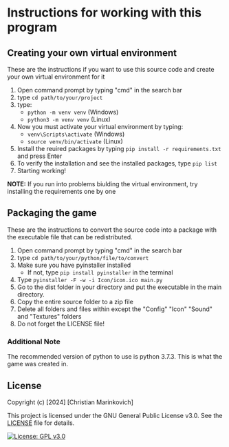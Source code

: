 # Instructions for working with this program

## Creating your own virtual environment

These are the instructions if you want to use this source code and create your own virtual environment for it

1. Open command prompt by typing "cmd" in the search bar
2. type `cd path/to/your/project`
3. type:
    - `python -m venv venv` (Windows) 
    - `python3 -m venv venv` (Linux)
4. Now you must activate your virtual environment by typing: 
    - `venv\Scripts\activate` (Windows) 
    - `source venv/bin/activate` (Linux)
5. Install the reuired packages by typing `pip install -r requirements.txt` and press Enter
6. To verify the installation and see the installed packages, type `pip list`
7. Starting working!

**NOTE:** If you run into problems biulding the virtual environment, try installing the requirements one by one

## Packaging the game

These are the instructions to convert the source code into a package with the executable file that can be redistributed. 

1. Open command prompt by typing "cmd" in the search bar
2. type `cd path/to/your/python/file/to/convert`
3. Make sure you have pyinstaller installed
    - If not, type `pip install pyinstaller` in the terminal
4. Type `pyinstaller -F -w -i Icon/icon.ico main.py`
5. Go to the dist folder in your directory and put the executable in the main directory.
5. Copy the entire source folder to a zip file
6. Delete all folders and files within except the "Config" "Icon" "Sound" and "Textures" folders
7. Do not forget the LICENSE file!

### Additional Note

The recommended version of python to use is python 3.7.3. This is what the game was created in.

## License

Copyright (c) [2024] [Christian Marinkovich]

This project is licensed under the GNU General Public License v3.0. See the [LICENSE](./LICENSE) file for details.

[![License: GPL v3.0](https://img.shields.io/badge/License-GPL%20v3.0-blue.svg)](https://www.gnu.org/licenses/gpl-3.0)
